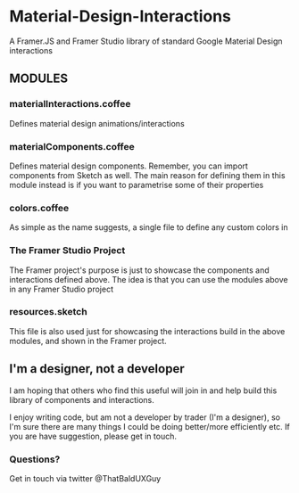 # Material-Design-Interactions
A Framer.JS and Framer Studio library of standard Google Material Design interactions


## MODULES

### materialInteractions.coffee

Defines material design animations/interactions


### materialComponents.coffee

Defines material design components.
Remember, you can import components from Sketch as well. The main reason for defining them in this module instead is if you want to parametrise some of their properties


### colors.coffee

As simple as the name suggests, a single file to define any custom colors in


### The Framer Studio Project

The Framer project's purpose is just to showcase the components and interactions defined above. The idea is that you can use the modules above in any Framer Studio project

### resources.sketch

This file is also used just for showcasing the interactions build in the above modules, and shown in the Framer project.


## I'm a designer, not a developer
I am hoping that others who find this useful will join in and help build this library of components and interactions.

I enjoy writing code, but am not a developer by trader (I'm a designer), so I'm sure there are many things I could be doing better/more efficiently etc. If you are have suggestion, please get in touch.

### Questions?
Get in touch via twitter @ThatBaldUXGuy
